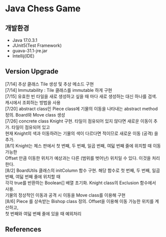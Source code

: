 # Java Chess Game 

## 개발환경

- Java 17.0.3.1   
- JUnit5(Test Framework)
- guava-31.1-jre.jar  
- Intellij(IDE)

## Version Upgrade

[7/14] 추상 클래스 Tile 생성 및 추상 메소드 구현  
[7/14] Immutability : Tile 클래스를 immutable 하게 구현  
[7/15] 유효한 빈 타일을 새로 생성하고 싶을 때 마다 새로 생성하는 대신 하나를 검색.
캐시에서 조회하는 방법을 사용     
[7/20] abstract class인 Piece class에 기물의 이동을 나타내는 abstract method 정의.
Board와 Move class 생성  
[7/26] concrete class Knight 구현. 타일이 점유되어 있지 않다면 새로운 이동이 추가. 타일이 점유되어 있고  
현재 Knight의 색과 이동하려는 기물의 색이 다르다면 적이므로 새로운 이동 (공격) 을 추가.  
[8/1] Knight는 체스 판에서 첫 번째, 두 번째, 일곱 번째, 여덟 번째 줄에 위치할 때 이동 가능한  
Offset 만큼 이동한 위치가 예상과는 다른 (범위를 벗어난) 위치일 수 있다. 이것을 처리한다.  
[8/2] BoardUtils 클래스의 initColumn 함수 구현. 해당 함수로 첫 번째, 두 번째, 일곱 번째, 여덟 번째 줄에 위치할 때  
각각 true를 반환하는 Boolean[] 배열 초기화. Knight class의 Exclusion 함수에서 사용.  
기물의 정상적인 이동과 공격 시 이동을 Move class를 이용해 구현  
[8/6] Piece 를 상속받는 Bishop class 정의. Offset을 이용해 이동 가능한 위치를 계산하고,  
첫 번째와 여덟 번째 줄에 있을 때 예외처리 


## References







 